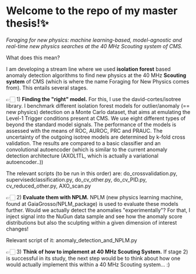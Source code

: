 # Welcome to the repo of my master thesis!✨

*Foraging for new physics: machine learning-based, model-agnostic and real-time new physics searches at the 40 MHz Scouting system of CMS.*

What does this mean?

I am developing a stream line where we used **isolation forest** based anomaly detection algorithms to find new physics at the 40 MHz **Scouting system** of CMS (which is where the name Foraging for New Physics comes from). This entails several stages.

👉🏻  1) **Finding the "right" model.** For this, I use the david-cortes/isotree library. I benchmark different isolation forest models for outlier/anomaly (== new physics) detection on a Monte Carlo dataset, that aims at emulating the Level-1 Trigger conditions present at CMS. We use eight different types of beyond the standard model signals. The performance of the models is assessed with the means of ROC, AUROC, PRC and PRAUC. The uncertainty of the outgoing isotree models are determined by k-fold cross validation. The results are compared to a basic classifier and an convolutional autoencoder (which is similar to the current anomaly detection architecture (AXOL1TL, which is actually a variational autoencoder..))

The relevant scripts (to be run in this order) are: do_crossvalidation.py, supervisedclassification.py, do_cv_other.py, do_cv_PID.py, cv_reduced_other.py, AXO_scan.py

👉🏻  2) **Evaluate them with NPLM.** NPLM (new physics learning machine, found at GaiaGrosso/NPLM_package) is used to evaluate these models further. Would we actually detect the anomalies "experimentally"? For that, I inject signal into the NuGun data sample and see how the anomaly score distributions but also the sculpting within a given dimension of interest changes!

Relevant script of it: anomaly_detection_and_NPLM.py

👉🏻  3) **Think of how to implement at 40 MHz Scouting System.** If stage 2) is successful in its study, the next step would be to think about how one would actually implement this within a 40 MHz Scouting system... :)
